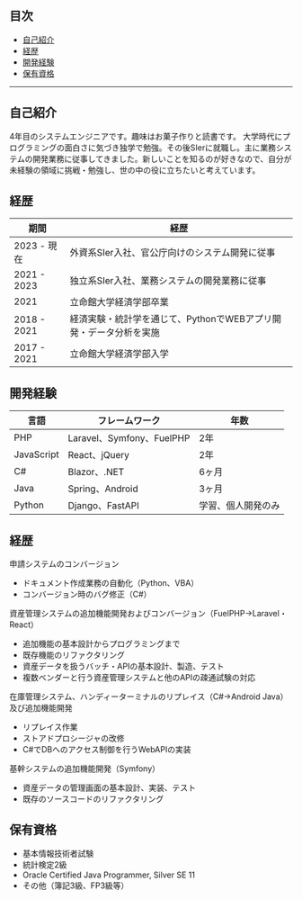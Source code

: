 ## 目次
- [自己紹介](#自己紹介)
- [経歴](#経歴)
- [開発経験](#開発経験)
- [保有資格](#保有資格)

---


## 自己紹介
4年目のシステムエンジニアです。趣味はお菓子作りと読書です。
大学時代にプログラミングの面白さに気づき独学で勉強。その後SIerに就職し。主に業務システムの開発業務に従事してきました。新しいことを知るのが好きなので、自分が未経験の領域に挑戦・勉強し、世の中の役に立ちたいと考えています。


## 経歴

| 期間       | 経歴           |
|------------|----------------|
| 2023 - 現在 | 外資系SIer入社、官公庁向けのシステム開発に従事 |
| 2021 - 2023 | 独立系SIer入社、業務システムの開発業務に従事 |
| 2021 | 立命館大学経済学部卒業 |
| 2018 - 2021 | 経済実験・統計学を通じて、PythonでWEBアプリ開発・データ分析を実施 |
| 2017 - 2021 | 立命館大学経済学部入学 |



## 開発経験
| 言語     | フレームワーク | 年数          |
|----------|--------------|---------------|
| PHP   | Laravel、Symfony、FuelPHP | 2年 |
| JavaScript | React、jQuery | 2年 |
| C# | Blazor、.NET | 6ヶ月 |
| Java | Spring、Android | 3ヶ月 |
| Python | Django、FastAPI | 学習、個人開発のみ |

## 経歴

申請システムのコンバージョン
- ドキュメント作成業務の自動化（Python、VBA）
- コンバージョン時のバグ修正（C#）

資産管理システムの追加機能開発およびコンバージョン（FuelPHP→Laravel・React）
- 追加機能の基本設計からプログラミングまで
- 既存機能のリファクタリング
- 資産データを扱うバッチ・APIの基本設計、製造、テスト
- 複数ベンダーと行う資産管理システムと他のAPIの疎通試験の対応

在庫管理システム、ハンディーターミナルのリプレイス（C#→Android Java）及び追加機能開発
- リプレイス作業
- ストアドプロシージャの改修
- C#でDBへのアクセス制御を行うWebAPIの実装


基幹システムの追加機能開発（Symfony）
- 資産データの管理画面の基本設計、実装、テスト
- 既存のソースコードのリファクタリング

## 保有資格
- 基本情報技術者試験
- 統計検定2級
- Oracle Certified Java Programmer, Silver SE 11
- その他（簿記3級、FP3級等）
